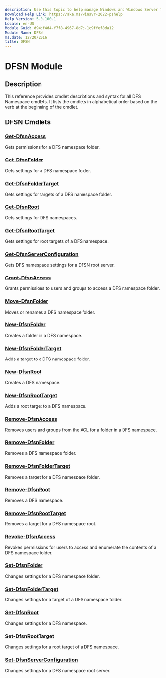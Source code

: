 ```yaml
---
description: Use this topic to help manage Windows and Windows Server technologies with Windows PowerShell.
Download Help Link: https://aka.ms/winsvr-2022-pshelp
Help Version: 5.0.100.1
Locale: en-US
Module Guid: d94cf4d4-f7f8-4967-8d7c-1c9ffef8da12
Module Name: DFSN
ms.date: 12/20/2016
title: DFSN
---
```


# DFSN Module

## Description

This reference provides cmdlet descriptions and syntax for all DFS Namespace cmdlets. It lists the
cmdlets in alphabetical order based on the verb at the beginning of the cmdlet.

## DFSN Cmdlets

### [Get-DfsnAccess](./Get-DfsnAccess.md)

Gets permissions for a DFS namespace folder.

### [Get-DfsnFolder](./Get-DfsnFolder.md)

Gets settings for a DFS namespace folder.

### [Get-DfsnFolderTarget](./Get-DfsnFolderTarget.md)

Gets settings for targets of a DFS namespace folder.

### [Get-DfsnRoot](./Get-DfsnRoot.md)

Gets settings for DFS namespaces.

### [Get-DfsnRootTarget](./Get-DfsnRootTarget.md)

Gets settings for root targets of a DFS namespace.

### [Get-DfsnServerConfiguration](./Get-DfsnServerConfiguration.md)

Gets DFS namespace settings for a DFSN root server.

### [Grant-DfsnAccess](./Grant-DfsnAccess.md)

Grants permissions to users and groups to access a DFS namespace folder.

### [Move-DfsnFolder](./Move-DfsnFolder.md)

Moves or renames a DFS namespace folder.

### [New-DfsnFolder](./New-DfsnFolder.md)

Creates a folder in a DFS namespace.

### [New-DfsnFolderTarget](./New-DfsnFolderTarget.md)

Adds a target to a DFS namespace folder.

### [New-DfsnRoot](./New-DfsnRoot.md)

Creates a DFS namespace.

### [New-DfsnRootTarget](./New-DfsnRootTarget.md)

Adds a root target to a DFS namespace.

### [Remove-DfsnAccess](./Remove-DfsnAccess.md)

Removes users and groups from the ACL for a folder in a DFS namespace.

### [Remove-DfsnFolder](./Remove-DfsnFolder.md)

Removes a DFS namespace folder.

### [Remove-DfsnFolderTarget](./Remove-DfsnFolderTarget.md)

Removes a target for a DFS namespace folder.

### [Remove-DfsnRoot](./Remove-DfsnRoot.md)

Removes a DFS namespace.

### [Remove-DfsnRootTarget](./Remove-DfsnRootTarget.md)

Removes a target for a DFS namespace root.

### [Revoke-DfsnAccess](./Revoke-DfsnAccess.md)

Revokes permissions for users to access and enumerate the contents of a DFS namespace folder.

### [Set-DfsnFolder](./Set-DfsnFolder.md)

Changes settings for a DFS namespace folder.

### [Set-DfsnFolderTarget](./Set-DfsnFolderTarget.md)

Changes settings for a target of a DFS namespace folder.

### [Set-DfsnRoot](./Set-DfsnRoot.md)

Changes settings for a DFS namespace.

### [Set-DfsnRootTarget](./Set-DfsnRootTarget.md)

Changes settings for a root target of a DFS namespace.

### [Set-DfsnServerConfiguration](./Set-DfsnServerConfiguration.md)

Changes settings for a DFS namespace root server.
